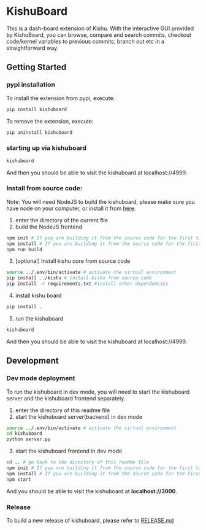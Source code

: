 # KishuBoard
This is a dash-board extension of Kishu. With the interactive GUI provided by KishuBoard, you can browse, compare and search commits, checkout code/kernel variables to previous commits; branch out etc in a straightforward way.
## Getting Started
### pypi installation
To install the extension from pypi, execute:

```bash
pip install kishuboard
```
To remove the extension, execute:

```bash
pip uninstall kishuboard
```
### starting up via kishuboard
```bash
kishuboard
```
And then you should be able to  visit the kishuboard at localhost://4999.

### Install from source code:
Note: You will need NodeJS to build the kishuboard, please make sure you have node on your computer, or install it from [here](https://nodejs.org/en/download/).
1. enter the directory of the current file
2. build the NodeJS frontend
```bash
npm init # If you are building it from the source code for the first time
npm install # If you are building it from the source code for the first time
npm run build
```
3. [optional] Install kishu core from source code
```bash
source ../.env/bin/activate # activate the virtual environment
pip install ../kishu # install kishu from source code
pip install -r requirements.txt #install other dependencies
```
4. install kishu board
```bash
pip install .
```
5. run the kishuboard
```bash
kishuboard
```
And then you should be able to  visit the kishuboard at localhost://4999.

## Development
### Dev mode deployment
To run the kishuboard in dev mode, you will need to start the kishuboard server and the kishuboard frontend separately.
1. enter the directory of this readme file
2. start the kishuboard server(backend) in dev mode
```bash
source ../.env/bin/activate # activate the virtual environment
cd kishuboard
python server.py
```
3. start the kishuboard frontend in dev mode
```bash
cd .. # go back to the directory of this readme file
npm init # If you are building it from the source code for the first time
npm install # If you are building it from the source code for the first time
npm start
```
And you should be able to visit the kishuboard at **localhost://3000**.
### Release
To build a new release of kishuboard, please refer to [RELEASE.md](./RELEASE.md)